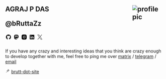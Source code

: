 
<h2>
AGRAJ P DAS
<img src="https://avatars.githubusercontent.com/u/75801370" alt="profile pic" align="right" width=100>

<p><b>@bRuttaZz</b></p>

[<img src="./.assets/github.png" width=20px>](https://github.com/bruttazz)
[<img src="./.assets/mastodon.png" width=20px>](https://fosstodon.org/@bRuttaZz)
[<img src="./.assets/insta.png" width=20px>](https://www.instagram.com/bRuttaZz)
[<img src="./.assets/linkedin.png" width=20px>](https://www.linkedin.com/in/agraj-p-das-a656a423b)
[<img src="./.assets/twitter.png" width=20px>](https://twitter.com/bruttazz_)

</h2>



If you have any crazy and interesting ideas that you think are crazy enough to develop together with me, feel free to ping me over [matrix](https://matrix.to/#/@bruttazz:matrix.org)
 / [telegram](https://t.me/bruttazz57) / [email](mailto:agrajpdas@gmail.com)



<img src="./.assets/pinned.png" width="15px"> [brutt-dot-site](https://bRuttaZz.github.io)
